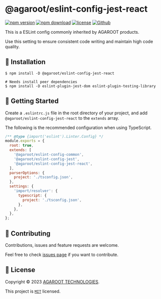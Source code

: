 # @agaroot/eslint-config-jest-react

[![npm version](https://badge.fury.io/js/@agaroot%2Feslint-config-jest-react.svg)](https://www.npmjs.com/package/@agaroot/eslint-config-jest-react)
[![npm download](https://img.shields.io/npm/dm/@agaroot/eslint-config-jest-react.svg)](https://www.npmjs.com/package/@agaroot/eslint-config-jest-react)
[![license](https://img.shields.io/badge/License-MIT-green.svg)](https://github.com/agaroot-technologies/eslint-config/blob/main/packages/jest-react/LICENSE)
[![Github](https://img.shields.io/github/followers/agaroot-technologies?label=Follow&logo=github&style=social)](https://github.com/orgs/agaroot-technologies/followers)

This is a ESLint config commonly inherited by AGAROOT products.

Use this setting to ensure consistent code writing and maintain high code quality.

## 🚀 Installation

```shell
$ npm install -D @agaroot/eslint-config-jest-react

# Needs install peer dependencies
$ npm install -D eslint-plugin-jest-dom eslint-plugin-testing-library
```

## 👏 Getting Started

Create a `.eslintrc.js` file in the root directory of your project, and add `@agaroot/eslint-config-jest-react` to the `extends` array.

The following is the recommended configuration when using TypeScript.

```js
/** @type {import('eslint').Linter.Config} */
module.exports = {
  root: true,
  extends: [
    '@agaroot/eslint-config-common',
    '@agaroot/eslint-config-jest',
    '@agaroot/eslint-config-jest-react',
  ],
  parserOptions: {
    project: './tsconfig.json',
  },
  settings: {
    'import/resolver': {
      typescript: {
        project: './tsconfig.json',
      },
    },
  },
};
```

## 🤝 Contributing

Contributions, issues and feature requests are welcome.

Feel free to check [issues page](https://github.com/agaroot-technologies/eslint-config/issues) if you want to contribute.

## 📝 License

Copyright © 2023 [AGAROOT TECHNOLOGIES](https://tech.agaroot.co.jp/).

This project is [```MIT```](https://github.com/agaroot-technologies/eslint-config/blob/main/packages/jest-react/LICENSE) licensed.
